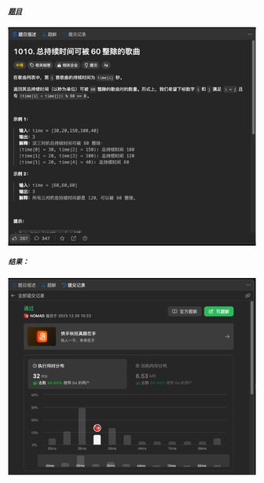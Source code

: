##### [题目](https://leetcode.cn/problems/pairs-of-songs-with-total-durations-divisible-by-60/description/)
![pic](img.png)
##### 结果：
![pic](result.png)